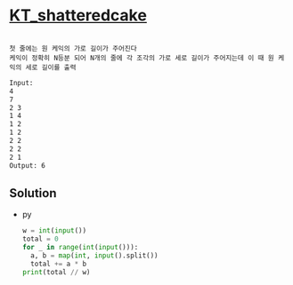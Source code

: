 # [KT_shatteredcake](https://open.kattis.com/problems/shatteredcake)

```en

```

```kr
첫 줄에는 원 케익의 가로 길이가 주어진다
케익이 정확히 N등분 되어 N개의 줄에 각 조각의 가로 세로 길이가 주어지는데 이 때 원 케익의 세로 길이를 출력

```

```txt
Input:
4
7
2 3
1 4
1 2
1 2
2 2
2 2
2 1
Output: 6
```

## Solution

* py

  ```py
  w = int(input())
  total = 0
  for _ in range(int(input())):
    a, b = map(int, input().split())
    total += a * b
  print(total // w)
  ```
